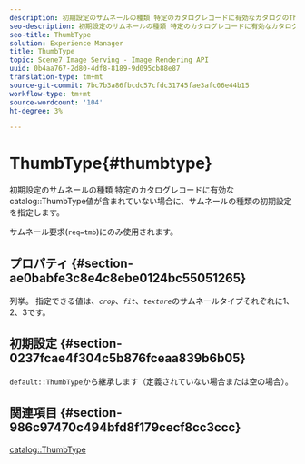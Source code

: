 ```yaml
---
description: 初期設定のサムネールの種類 特定のカタログレコードに有効なカタログのThumbType値が含まれていない場合に、サムネールの種類の初期設定を指定します。
seo-description: 初期設定のサムネールの種類 特定のカタログレコードに有効なカタログのThumbType値が含まれていない場合に、サムネールの種類の初期設定を指定します。
seo-title: ThumbType
solution: Experience Manager
title: ThumbType
topic: Scene7 Image Serving - Image Rendering API
uuid: 0b4aa767-2d80-4df8-8189-9d095cb88e87
translation-type: tm+mt
source-git-commit: 7bc7b3a86fbcdc57cfdc31745fae3afc06e44b15
workflow-type: tm+mt
source-wordcount: '104'
ht-degree: 3%

---
```



# ThumbType{#thumbtype}

初期設定のサムネールの種類 特定のカタログレコードに有効なcatalog::ThumbType値が含まれていない場合に、サムネールの種類の初期設定を指定します。

サムネール要求(`req=tmb`)にのみ使用されます。

## プロパティ {#section-ae0babfe3c8e4c8ebe0124bc55051265}

列挙。 指定できる値は、*`crop`*、*`fit`*、*`texture`*&#x200B;のサムネールタイプそれぞれに1、2、3です。

## 初期設定 {#section-0237fcae4f304c5b876fceaa839b6b05}

`default::ThumbType`から継承します（定義されていない場合または空の場合）。

## 関連項目 {#section-986c97470c494bfd8f179cecf8cc3ccc}

[catalog::ThumbType](../../../../../is-api/image-catalog/image-serving-api-ref/c-image-catalog-reference/c-image-svg-data-reference/c-image-data-reference/r-thumbtype-cat.md#reference-41149ddffc8749cba2f8d9c8e2611e03)
